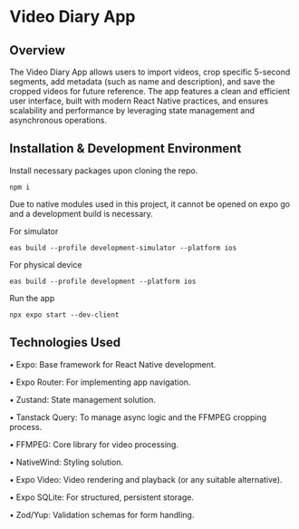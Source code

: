 # Video Diary App

## Overview

The Video Diary App allows users to import videos, crop specific 5-second segments, add metadata (such as name and description), and save the cropped videos for future reference. The app features a clean and efficient user interface, built with modern React Native practices, and ensures scalability and performance by leveraging state management and asynchronous operations.

## Installation & Development Environment
Install necessary packages upon cloning the repo.

```npm i```

Due to native modules used in this project, it cannot be opened on expo go and a development build is necessary. 

For simulator

```eas build --profile development-simulator --platform ios```

For physical device

```eas build --profile development --platform ios```


Run the app

```npx expo start --dev-client```


## Technologies Used
• Expo: Base framework for React Native development.

• Expo Router: For implementing app navigation.

• Zustand: State management solution.

• Tanstack Query: To manage async logic and the FFMPEG cropping process.

• FFMPEG: Core library for video processing.

• NativeWind: Styling solution.

• Expo Video: Video rendering and playback (or any suitable alternative).

• Expo SQLite: For structured, persistent storage.

• Zod/Yup: Validation schemas for form handling.



